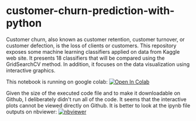 # customer-churn-prediction-with-python

Customer churn, also known as customer retention, customer turnover, or customer defection, is the loss of clients or customers.
This repository exposes some machine learning classifiers applied on data from Kaggle web site. It presents 18 classifiers that will be compared using the GridSearchCV method. In addition, it focuses on the data visualization using interactive graphics.

This notebook is running on google colab: [![Open In Colab](https://colab.research.google.com/assets/colab-badge.svg)](https://colab.research.google.com/github/mnassrib/customer-churn-prediction-with-python/blob/master/customer_churn_prediction_telecom_churn_dataset.ipynb)

Given the size of the executed code file and to make it downloadable on Github, I deliberately didn't run all of the code. It seems that the interactive plots cannot be viewed directly on Github. It is better to look at the ipynb file outputs on nbviewer: [![nbviewer](https://img.shields.io/badge/render-nbviewer-orange.svg)](https://nbviewer.jupyter.org/github/mnassrib/customer-churn-prediction-with-python/blob/master/customer_churn_prediction_telecom_churn_dataset.ipynb)
